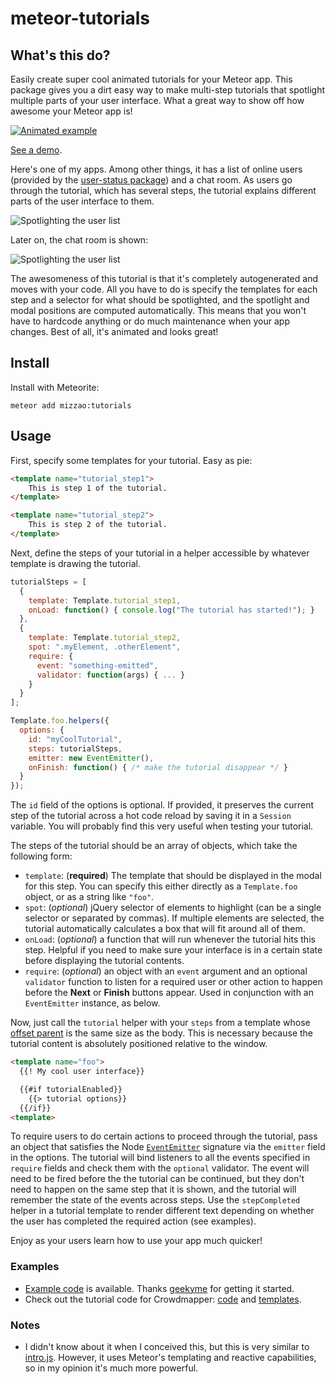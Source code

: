 meteor-tutorials
================

## What's this do?

Easily create super cool animated tutorials for your Meteor app. This package gives you a dirt easy way to make multi-step tutorials that spotlight multiple parts of your user interface. What a great way to show off how awesome your Meteor app is!

[![Animated example](https://j.gifs.com/W6QO44.gif)](https://www.youtube.com/watch?v=smax46TNPPk)

[See a demo](http://testtut.meteor.com/).

Here's one of my apps. Among other things, it has a list of online users (provided by the [user-status package](https://github.com/mizzao/meteor-user-status)) and a chat room. As users go through the tutorial, which has several steps, the tutorial explains different parts of the user interface to them.

![Spotlighting the user list](docs/highlight_1.png)

Later on, the chat room is shown:

![Spotlighting the user list](docs/highlight_2.png)

The awesomeness of this tutorial is that it's completely autogenerated and moves with your code. All you have to do is specify the templates for each step and a selector for what should be spotlighted, and the spotlight and modal positions are computed automatically. This means that you won't have to hardcode anything or do much maintenance when your app changes. Best of all, it's animated and looks great!

## Install

Install with Meteorite:

```
meteor add mizzao:tutorials
```

## Usage

First, specify some templates for your tutorial. Easy as pie:

```html
<template name="tutorial_step1">
    This is step 1 of the tutorial.
</template>

<template name="tutorial_step2">
    This is step 2 of the tutorial.
</template>
```

Next, define the steps of your tutorial in a helper accessible by whatever template is drawing the tutorial.

```js
tutorialSteps = [
  {
    template: Template.tutorial_step1,
    onLoad: function() { console.log("The tutorial has started!"); }
  },
  {
    template: Template.tutorial_step2,
    spot: ".myElement, .otherElement",
    require: {
      event: "something-emitted",
      validator: function(args) { ... }
    }
  }
];

Template.foo.helpers({
  options: {
    id: "myCoolTutorial",
    steps: tutorialSteps,
    emitter: new EventEmitter(),
    onFinish: function() { /* make the tutorial disappear */ }
  }
});
```

The `id` field of the options is optional. If provided, it preserves the current step of the tutorial across a hot code reload by saving it in a `Session` variable. You will probably find this very useful when testing your tutorial.

The steps of the tutorial should be an array of objects, which take the following form:

- `template`: (**required**) The template that should be displayed in the modal for this step. You can specify this either directly as a `Template.foo` object, or as a string like `"foo"`.
- `spot`: (*optional*) jQuery selector of elements to highlight (can be a single selector or separated by commas). If multiple elements are selected, the tutorial automatically calculates a box that will fit around all of them.
- `onLoad`: (*optional*) a function that will run whenever the tutorial hits this step. Helpful if you need to make sure your interface is in a certain state before displaying the tutorial contents.
- `require`: (*optional*) an object with an `event` argument and an optional `validator` function to listen for a required user or other action to happen before the **Next** or **Finish** buttons appear. Used in conjunction with an `EventEmitter` instance, as below.

Now, just call the `tutorial` helper with your `steps` from a template whose [offset parent](http://api.jquery.com/offsetParent/) is the same size as the body. This is necessary because the tutorial content is absolutely positioned relative to the window.

```html
<template name="foo">
  {{! My cool user interface}}

  {{#if tutorialEnabled}}
    {{> tutorial options}}
  {{/if}}
<template>
```

To require users to do certain actions to proceed through the tutorial, pass an object that satisfies the Node [`EventEmitter`](http://nodejs.org/api/events.html) signature via the `emitter` field in the options. The tutorial will bind listeners to all the events specified in `require` fields and check them with the `optional` validator. The event will need to be fired before the the tutorial can be continued, but they don't need to happen on the same step that it is shown, and the tutorial will remember the state of the events across steps. Use the `stepCompleted` helper in a tutorial template to render different text depending on whether the user has completed the required action (see examples).

Enjoy as your users learn how to use your app much quicker!

### Examples

- [Example code](examples) is available. Thanks [geekyme](https://github.com/geekyme) for getting it started.
- Check out the tutorial code for Crowdmapper: [code](https://github.com/mizzao/CrowdMapper/blob/master/client/tutorial/tutorial.coffee) and [templates](https://github.com/mizzao/CrowdMapper/blob/master/client/tutorial/tutorial.html).

### Notes

- I didn't know about it when I conceived this, but this is very similar to [intro.js](http://usablica.github.io/intro.js/). However, it uses Meteor's templating and reactive capabilities, so in my opinion it's much more powerful.
